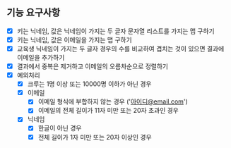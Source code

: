 ## 기능 요구사항

- [x] 키는 닉네임, 값은 닉네임이 가지는 두 글자 문자열 리스트를 가지는 맵 구하기
- [x] 키는 닉네임, 값은 이메일을 가지는 맵 구하기
- [x] 교육생 닉네임이 가지는 두 글자 경우의 수를 비교하여 겹치는 것이 있으면 결과에 이메일을 추가하기
- [x] 결과에서 중복은 제거하고 이메일의 오름차순으로 정렬하기
- [x] 예외처리
    - [x] 크루는 1명 이상 또는 10000명 이하가 아닌 경우
    - [x] 이메일
        - [x] 이메일 형식에 부합하지 않는 경우 ('아이디@email.com')
        - [x] 이메일의 전체 길이가 11자 미만 또는 20자 초과인 경우
    - [x] 닉네임
        - [x] 한글이 아닌 경우
        - [x] 전체 길이가 1자 미만 또는 20자 이상인 경우